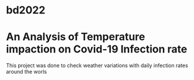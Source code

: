 # bd2022

An Analysis of Temperature impaction on Covid-19 Infection rate
======

This project was done to check weather variations with daily infection rates around the worls

